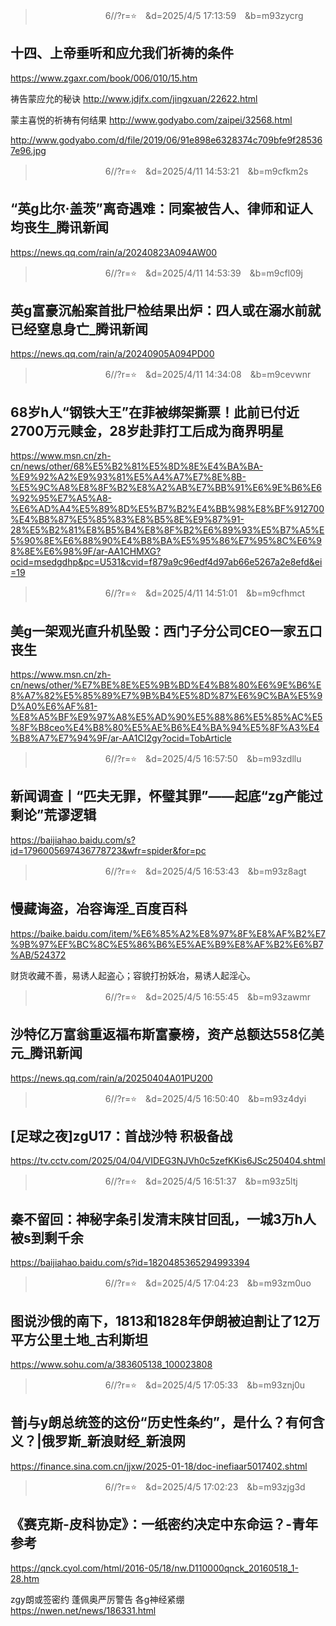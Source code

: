 
>　　　　　　　　6//?r=⭐　&d=2025/4/5 17:13:59　&b=m93zycrg
## 十四、上帝垂听和应允我们祈祷的条件
https://www.zgaxr.com/book/006/010/15.htm

祷告蒙应允的秘诀
http://www.jdjfx.com/jingxuan/22622.html

蒙主喜悦的祈祷有何结果
http://www.godyabo.com/zaipei/32568.html

http://www.godyabo.com/d/file/2019/06/91e898e6328374c709bfe9f285367e96.jpg

>　　　　　　　　6//?r=⭐　&d=2025/4/11 14:53:21　&b=m9cfkm2s
## “英g比尔·盖茨”离奇遇难：同案被告人、律师和证人均丧生_腾讯新闻
https://news.qq.com/rain/a/20240823A094AW00

>　　　　　　　　6//?r=⭐　&d=2025/4/11 14:53:39　&b=m9cfl09j
## 英g富豪沉船案首批尸检结果出炉：四人或在溺水前就已经窒息身亡_腾讯新闻
https://news.qq.com/rain/a/20240905A094PD00

>　　　　　　　　6//?r=⭐　&d=2025/4/11 14:34:08　&b=m9cevwnr
## 68岁h人“钢铁大王”在菲被绑架撕票！此前已付近2700万元赎金，28岁赴菲打工后成为商界明星
https://www.msn.cn/zh-cn/news/other/68%E5%B2%81%E5%8D%8E%E4%BA%BA-%E9%92%A2%E9%93%81%E5%A4%A7%E7%8E%8B-%E5%9C%A8%E8%8F%B2%E8%A2%AB%E7%BB%91%E6%9E%B6%E6%92%95%E7%A5%A8-%E6%AD%A4%E5%89%8D%E5%B7%B2%E4%BB%98%E8%BF%912700%E4%B8%87%E5%85%83%E8%B5%8E%E9%87%91-28%E5%B2%81%E8%B5%B4%E8%8F%B2%E6%89%93%E5%B7%A5%E5%90%8E%E6%88%90%E4%B8%BA%E5%95%86%E7%95%8C%E6%98%8E%E6%98%9F/ar-AA1CHMXG?ocid=msedgdhp&pc=U531&cvid=f879a9c96edf4d97ab66e5267a2e8efd&ei=19

>　　　　　　　　6//?r=⭐　&d=2025/4/11 14:51:01　&b=m9cfhmct
## 美g一架观光直升机坠毁：西门子分公司CEO一家五口丧生
https://www.msn.cn/zh-cn/news/other/%E7%BE%8E%E5%9B%BD%E4%B8%80%E6%9E%B6%E8%A7%82%E5%85%89%E7%9B%B4%E5%8D%87%E6%9C%BA%E5%9D%A0%E6%AF%81-%E8%A5%BF%E9%97%A8%E5%AD%90%E5%88%86%E5%85%AC%E5%8F%B8ceo%E4%B8%80%E5%AE%B6%E4%BA%94%E5%8F%A3%E4%B8%A7%E7%94%9F/ar-AA1CI2gy?ocid=TobArticle

>　　　　　　　　6//?r=⭐　&d=2025/4/5 16:57:50　&b=m93zdllu
## 新闻调查丨“匹夫无罪，怀璧其罪”——起底“zg产能过剩论”荒谬逻辑
https://baijiahao.baidu.com/s?id=1796005697436778723&wfr=spider&for=pc

>　　　　　　　　6//?r=⭐　&d=2025/4/5 16:53:43　&b=m93z8agt
## 慢藏诲盗，冶容诲淫_百度百科
https://baike.baidu.com/item/%E6%85%A2%E8%97%8F%E8%AF%B2%E7%9B%97%EF%BC%8C%E5%86%B6%E5%AE%B9%E8%AF%B2%E6%B7%AB/524372

财货收藏不善，易诱人起盗心；容貌打扮妖冶，易诱人起淫心。

>　　　　　　　　6//?r=⭐　&d=2025/4/5 16:55:45　&b=m93zawmr
## 沙特亿万富翁重返福布斯富豪榜，资产总额达558亿美元_腾讯新闻
https://news.qq.com/rain/a/20250404A01PU200

>　　　　　　　　6//?r=⭐　&d=2025/4/5 16:50:40　&b=m93z4dyi
## [足球之夜]zgU17：首战沙特 积极备战
https://tv.cctv.com/2025/04/04/VIDEG3NJVh0c5zefKKis6JSc250404.shtml

>　　　　　　　　6//?r=⭐　&d=2025/4/5 16:51:37　&b=m93z5ltj
## 秦不留回：神秘字条引发清末陕甘回乱，一城3万h人被s到剩千余
https://baijiahao.baidu.com/s?id=1820485365294993394

>　　　　　　　　6//?r=⭐　&d=2025/4/5 17:04:23　&b=m93zm0uo
## 图说沙俄的南下，1813和1828年伊朗被迫割让了12万平方公里土地_古利斯坦
https://www.sohu.com/a/383605138_100023808

>　　　　　　　　6//?r=⭐　&d=2025/4/5 17:05:33　&b=m93znj0u
## 普j与y朗总统签的这份“历史性条约”，是什么？有何含义？|俄罗斯_新浪财经_新浪网
https://finance.sina.com.cn/jjxw/2025-01-18/doc-inefiaar5017402.shtml

>　　　　　　　　6//?r=⭐　&d=2025/4/5 17:02:23　&b=m93zjg3d
## 《赛克斯-皮科协定》：一纸密约决定中东命运？-青年参考
https://qnck.cyol.com/html/2016-05/18/nw.D110000qnck_20160518_1-28.htm

zgy朗或签密约 蓬佩奥严厉警告 各g神经紧绷
https://nwen.net/news/186331.html
